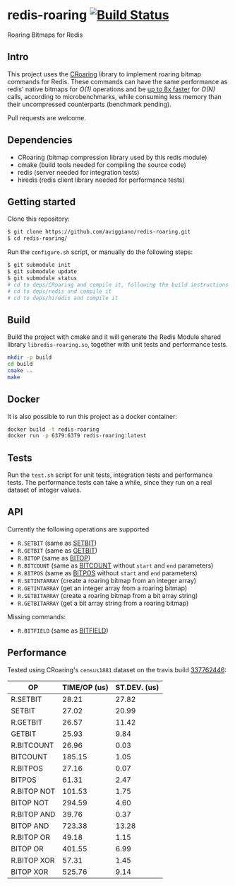redis-roaring [![Build Status](https://travis-ci.org/aviggiano/redis-roaring.svg?branch=master)](https://travis-ci.org/aviggiano/redis-roaring)
===========
Roaring Bitmaps for Redis

## Intro

This project uses the [CRoaring](https://github.com/RoaringBitmap/CRoaring) library to implement roaring bitmap commands for Redis.
These commands can have the same performance as redis' native bitmaps for *O(1)* operations and be [up to 8x faster](#performance) for *O(N)*
calls, according to microbenchmarks, while consuming less memory than their uncompressed counterparts (benchmark pending).

Pull requests are welcome.

## Dependencies

- CRoaring (bitmap compression library used by this redis module)
- cmake (build tools needed for compiling the source code)
- redis (server needed for integration tests)
- hiredis (redis client library needed for performance tests)

## Getting started

Clone this repository:

```bash
$ git clone https://github.com/aviggiano/redis-roaring.git
$ cd redis-roaring/
```

Run the `configure.sh` script, or manually do the following steps:

```bash
$ git submodule init
$ git submodule update
$ git submodule status
# cd to deps/CRoaring and compile it, following the build instructions on their repository
# cd to deps/redis and compile it
# cd to deps/hiredis and compile it
```

## Build

Build the project with cmake and it will generate the Redis Module shared library `libredis-roaring.so`, together with unit tests and performance tests.

```bash
mkdir -p build
cd build
cmake ..
make
```

## Docker

It is also possible to run this project as a docker container:

```bash
docker build -t redis-roaring
docker run -p 6379:6379 redis-roaring:latest
```

## Tests

Run the `test.sh` script for unit tests, integration tests and performance tests.
The performance tests can take a while, since they run on a real dataset of integer values.

## API

Currently the following operations are supported

- `R.SETBIT` (same as [SETBIT](https://redis.io/commands/setbit))
- `R.GETBIT` (same as [GETBIT](https://redis.io/commands/getbit))
- `R.BITOP` (same as [BITOP](https://redis.io/commands/bitop))
- `R.BITCOUNT` (same as [BITCOUNT](https://redis.io/commands/bitcount) without `start` and `end` parameters)
- `R.BITPOS` (same as [BITPOS](https://redis.io/commands/bitpos) without `start` and `end` parameters)
- `R.SETINTARRAY` (create a roaring bitmap from an integer array)
- `R.GETINTARRAY` (get an integer array from a roaring bitmap)
- `R.SETBITARRAY` (create a roaring bitmap from a bit array string)
- `R.GETBITARRAY` (get a bit array string from a roaring bitmap)

Missing commands:

- `R.BITFIELD` (same as [BITFIELD](https://redis.io/commands/bitfield))

## Performance

Tested using CRoaring's `census1881` dataset on the travis build [337762446](https://travis-ci.org/aviggiano/redis-roaring/builds/337762446):

|           OP | TIME/OP (us) | ST.DEV. (us) |
| ------------ | ------------ | ------------ |
|     R.SETBIT |        28.21 |        27.82 |
|       SETBIT |        27.02 |        20.99 |
|     R.GETBIT |        26.57 |        11.42 |
|       GETBIT |        25.93 |         9.84 |
|   R.BITCOUNT |        26.96 |         0.03 |
|     BITCOUNT |       185.15 |         1.05 |
|     R.BITPOS |        27.16 |         0.07 |
|       BITPOS |        61.31 |         2.47 |
|  R.BITOP NOT |       101.53 |         1.75 |
|    BITOP NOT |       294.59 |         4.60 |
|  R.BITOP AND |        39.76 |         0.37 |
|    BITOP AND |       723.38 |        13.28 |
|   R.BITOP OR |        49.18 |         1.15 |
|     BITOP OR |       401.55 |         6.99 |
|  R.BITOP XOR |        57.31 |         1.45 |
|    BITOP XOR |       525.76 |         9.14 |
